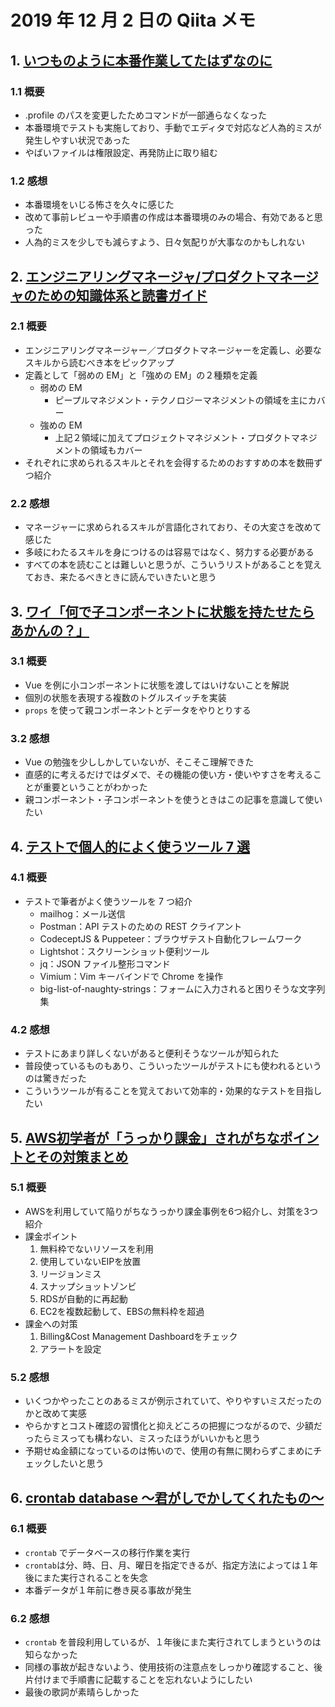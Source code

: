 # 2019 年 12 月 2 日の Qiita メモ

## 1. [いつものように本番作業してたはずなのに](https://qiita.com/2gt/items/d6906a185109e66df74f)

### 1.1 概要

- .profile のパスを変更したためコマンドが一部通らなくなった
- 本番環境でテストも実施しており、手動でエディタで対応など人為的ミスが発生しやすい状況であった
- やばいファイルは権限設定、再発防止に取り組む

### 1.2 感想

- 本番環境をいじる怖さを久々に感じた
- 改めて事前レビューや手順書の作成は本番環境のみの場合、有効であると思った
- 人為的ミスを少しでも減らすよう、日々気配りが大事なのかもしれない

## 2. [エンジニアリングマネージャ/プロダクトマネージャのための知識体系と読書ガイド](https://qiita.com/hirokidaichi/items/95678bb1cef32629c317)

### 2.1 概要

- エンジニアリングマネージャー／プロダクトマネージャーを定義し、必要なスキルから読むべき本をピックアップ
- 定義として「弱めの EM」と「強めの EM」の２種類を定義
  - 弱めの EM
    - ピープルマネジメント・テクノロジーマネジメントの領域を主にカバー
  - 強めの EM
    - 上記２領域に加えてプロジェクトマネジメント・プロダクトマネジメントの領域もカバー
- それぞれに求められるスキルとそれを会得するためのおすすめの本を数冊ずつ紹介

### 2.2 感想

- マネージャーに求められるスキルが言語化されており、その大変さを改めて感じた
- 多岐にわたるスキルを身につけるのは容易ではなく、努力する必要がある
- すべての本を読むことは難しいと思うが、こういうリストがあることを覚えておき、来たるべきときに読んでいきたいと思う

## 3. [ワイ「何で子コンポーネントに状態を持たせたらあかんの？」](https://qiita.com/Yametaro/items/38420265011ee8bc42a0)

### 3.1 概要

- Vue を例に小コンポーネントに状態を渡してはいけないことを解説
- 個別の状態を表現する複数のトグルスイッチを実装
- `props` を使って親コンポーネントとデータをやりとりする

### 3.2 感想

- Vue の勉強を少ししかしていないが、そこそこ理解できた
- 直感的に考えるだけではダメで、その機能の使い方・使いやすさを考えることが重要ということがわかった
- 親コンポーネント・子コンポーネントを使うときはこの記事を意識して使いたい

## 4. [テストで個人的によく使うツール 7 選](https://qiita.com/tsuemura/items/c16090a060bf504039cb)

### 4.1 概要

- テストで筆者がよく使うツールを 7 つ紹介
  - mailhog：メール送信
  - Postman：API テストのための REST クライアント
  - CodeceptJS & Puppeteer：ブラウザテスト自動化フレームワーク
  - Lightshot：スクリーンショット便利ツール
  - jq：JSON ファイル整形コマンド
  - Vimium：Vim キーバインドで Chrome を操作
  - big-list-of-naughty-strings：フォームに入力されると困りそうな文字列集

### 4.2 感想

- テストにあまり詳しくないがあると便利そうなツールが知られた
- 普段使っているものもあり、こういったツールがテストにも使われるというのは驚きだった
- こういうツールが有ることを覚えておいて効率的・効果的なテストを目指したい

## 5. [AWS初学者が「うっかり課金」されがちなポイントとその対策まとめ](https://qiita.com/Yuji-Ishibashi/items/bb1c0042fd16a9350c5a)

### 5.1 概要

- AWSを利用していて陥りがちなうっかり課金事例を6つ紹介し、対策を3つ紹介
- 課金ポイント
  1. 無料枠でないリソースを利用
  1. 使用していないEIPを放置
  1. リージョンミス
  1. スナップショットゾンビ
  1. RDSが自動的に再起動
  1. EC2を複数起動して、EBSの無料枠を超過
- 課金への対策
  1. Billing&Cost Management Dashboardをチェック
  1. アラートを設定

### 5.2 感想

- いくつかやったことのあるミスが例示されていて、やりやすいミスだったのかと改めて実感
- やらかすとコスト確認の習慣化と抑えどころの把握につながるので、少額だったらミスっても構わない、ミスったほうがいいかもと思う
- 予期せぬ金額になっているのは怖いので、使用の有無に関わらずこまめにチェックしたいと思う

## 6. [crontab database ～君がしでかしてくれたもの～](https://qiita.com/raki/items/8aab477b4d64c7e7610e)

### 6.1 概要

- `crontab` でデータベースの移行作業を実行
- `crontab`は分、時、日、月、曜日を指定できるが、指定方法によっては１年後にまた実行されることを失念
- 本番データが１年前に巻き戻る事故が発生

### 6.2 感想

- `crontab` を普段利用しているが、１年後にまた実行されてしまうというのは知らなかった
- 同様の事故が起きないよう、使用技術の注意点をしっかり確認すること、後片付けまで手順書に記載することを忘れないようにしたい
- 最後の歌詞が素晴らしかった
